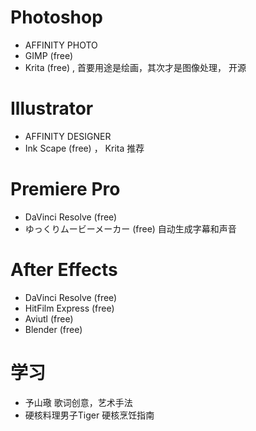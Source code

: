 # Photoshop

- AFFINITY PHOTO
- GIMP (free)
- Krita (free) , 首要用途是绘画，其次才是图像处理， 开源

# Illustrator

- AFFINITY DESIGNER
- Ink Scape (free) ， Krita 推荐

# Premiere Pro

- DaVinci Resolve (free)
- ゆっくりムービーメーカー (free) 自动生成字幕和声音

# After Effects

- DaVinci Resolve (free)
- HitFilm Express (free)
- Aviutl (free)
- Blender (free)

# 学习

- 予山璥 歌词创意，艺术手法
- 硬核料理男子Tiger 硬核烹饪指南

